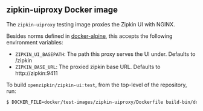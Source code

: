 ## zipkin-uiproxy Docker image

The `zipkin-uiproxy` testing image proxies the Zipkin UI with NGINX.

Besides norms defined in [docker-alpine](https://github.com/openzipkin/docker-alpine), this accepts the
following environment variables:

* `ZIPKIN_UI_BASEPATH`: The path this proxy serves the UI under. Defaults to /zipkin
* `ZIPKIN_BASE_URL`: The proxied zipkin base URL. Defaults to http://zipkin:9411

To build `openzipkin/zipkin-ui:test`, from the top-level of the repository, run:
```bash
$ DOCKER_FILE=docker/test-images/zipkin-uiproxy/Dockerfile build-bin/docker/docker_build openzipkin/zipkin-uiproxy:test
```
